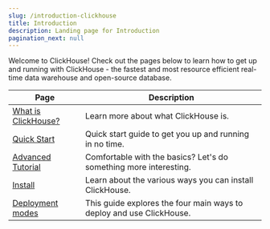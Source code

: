 ```yaml
---
slug: /introduction-clickhouse
title: Introduction
description: Landing page for Introduction
pagination_next: null
---
```


Welcome to ClickHouse! Check out the pages below to learn how to get up and running with ClickHouse - the fastest and most resource efficient real-time data warehouse and open-source database.

| Page                                      | Description                                                        |
|-------------------------------------------|--------------------------------------------------------------------|
| [What is ClickHouse?](about-us/intro.mdx) | Learn more about what ClickHouse is.                               |
| [Quick Start](quick-start.mdx)            | Quick start guide to get you up and running in no time.            |           
| [Advanced Tutorial](tutorial.md)          | Comfortable with the basics? Let's do something more interesting.  |
| [Install](getting-started/install.md)     | Learn about the various ways you can install ClickHouse.           |
| [Deployment modes](deployment-modes.md)   | This guide explores the four main ways to deploy and use ClickHouse.| 
